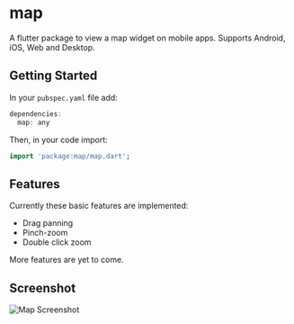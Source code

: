 # map

A flutter package to view a map widget on mobile apps. Supports Android, iOS, Web and Desktop.

## Getting Started

In your `pubspec.yaml` file add:

```dart
dependencies:
  map: any
```
Then, in your code import:

```dart
import 'package:map/map.dart';
```

## Features

Currently these basic features are implemented:

- Drag panning
- Pinch-zoom
- Double click zoom

More features are yet to come.


## Screenshot

![Map Screenshot](https://github.com/xclud/flutter_native_map/raw/master/screenshots/map01.png)
